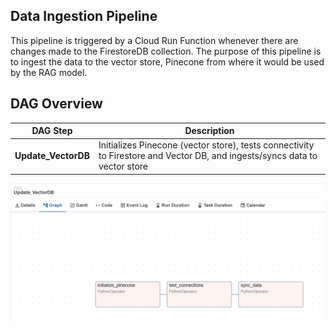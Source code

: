 ## Data Ingestion Pipeline

This pipeline is triggered by a Cloud Run Function whenever there are changes made to the FirestoreDB collection. The purpose of this pipeline is to ingest the data to the vector store, Pinecone from where it would be used by the RAG model.

## DAG Overview
| DAG Step                     | Description                                                                                     |
| ---------------------------- | ----------------------------------------------------------------------------------------------- |
| **Update_VectorDB**      |Initializes Pinecone (vector store), tests connectivity to Firestore and Vector DB, and ingests/syncs data to vector store   |
 
![Data Ingestion Pipeline](/images/data_ingestion.png)